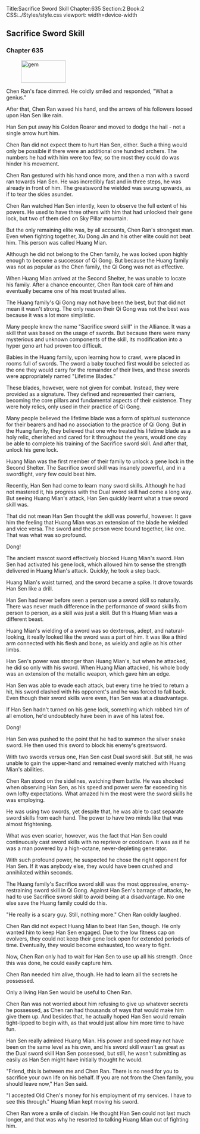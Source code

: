 Title:Sacrifice Sword Skill 
Chapter:635 
Section:2 
Book:2 
CSS:../Styles/style.css 
viewport: width=device-width
  
## Sacrifice Sword Skill
### Chapter 635
  
<figure>
	<img src="../Images/gem.gif" alt="gem" id="gem" width="120" height="60" />
</figure>
  

  
Chen Ran's face dimmed. He coldly smiled and responded, "What a genius."

After that, Chen Ran waved his hand, and the arrows of his followers loosed upon Han Sen like rain.

Han Sen put away his Golden Roarer and moved to dodge the hail - not a single arrow hurt him.

Chen Ran did not expect them to hurt Han Sen, either. Such a thing would only be possible if there were an additional one hundred archers. The numbers he had with him were too few, so the most they could do was hinder his movement.

Chen Ran gestured with his hand once more, and then a man with a sword ran towards Han Sen. He was incredibly fast and in three steps, he was already in front of him. The greatsword he wielded was swung upwards, as if to tear the skies asunder.

Chen Ran watched Han Sen intently, keen to observe the full extent of his powers. He used to have three others with him that had unlocked their gene lock, but two of them died on Sky Pillar mountain.

But the only remaining elite was, by all accounts, Chen Ran's strongest man. Even when fighting together, Xu Dong Jin and his other elite could not beat him. This person was called Huang Mian.

Although he did not belong to the Chen family, he was looked upon highly enough to become a successor of Qi Gong. But because the Huang family was not as popular as the Chen family, the Qi Gong was not as effective.

When Huang Mian arrived at the Second Shelter, he was unable to locate his family. After a chance encounter, Chen Ran took care of him and eventually became one of his most trusted allies.

The Huang family's Qi Gong may not have been the best, but that did not mean it wasn't strong. The only reason their Qi Gong was not the best was because it was a lot more simplistic.

Many people knew the name "Sacrifice sword skill" in the Alliance. It was a skill that was based on the usage of swords. But because there were many mysterious and unknown components of the skill, its modification into a hyper geno art had proven too difficult.

Babies in the Huang family, upon learning how to crawl, were placed in rooms full of swords. The sword a baby touched first would be selected as the one they would carry for the remainder of their lives, and these swords were appropriately named "Lifetime Blades."

These blades, however, were not given for combat. Instead, they were provided as a signature. They defined and represented their carriers, becoming the core pillars and fundamental aspects of their existence. They were holy relics, only used in their practice of Qi Gong.

Many people believed the lifetime blade was a form of spiritual sustenance for their bearers and had no association to the practice of Qi Gong. But in the Huang family, they believed that one who treated his lifetime blade as a holy relic, cherished and cared for it throughout the years, would one day be able to complete his training of the Sacrifice sword skill. And after that, unlock his gene lock.

Huang Mian was the first member of their family to unlock a gene lock in the Second Shelter. The Sacrifice sword skill was insanely powerful, and in a swordfight, very few could beat him.

Recently, Han Sen had come to learn many sword skills. Although he had not mastered it, his progress with the Dual sword skill had come a long way. But seeing Huang Mian's attack, Han Sen quickly learnt what a true sword skill was.

That did not mean Han Sen thought the skill was powerful, however. It gave him the feeling that Huang Mian was an extension of the blade he wielded and vice versa. The sword and the person were bound together, like one. That was what was so profound.

Dong!

The ancient mascot sword effectively blocked Huang Mian's sword. Han Sen had activated his gene lock, which allowed him to sense the strength delivered in Huang Mian's attack. Quickly, he took a step back.

Huang Mian's waist turned, and the sword became a spike. It drove towards Han Sen like a drill.

Han Sen had never before seen a person use a sword skill so naturally. There was never much difference in the performance of sword skills from person to person, as a skill was just a skill. But this Huang Mian was a different beast.

Huang Mian's wielding of a sword was so dexterous, adept, and natural-looking, it really looked like the sword was a part of him. It was like a third arm connected with his flesh and bone, as wieldy and agile as his other limbs.

Han Sen's power was stronger than Huang Mian's, but when he attacked, he did so only with his sword. When Huang Mian attacked, his whole body was an extension of the metallic weapon, which gave him an edge.

Han Sen was able to evade each attack, but every time he tried to return a hit, his sword clashed with his opponent's and he was forced to fall back. Even though their sword skills were even, Han Sen was at a disadvantage.

If Han Sen hadn't turned on his gene lock, something which robbed him of all emotion, he'd undoubtedly have been in awe of his latest foe.

Dong!

Han Sen was pushed to the point that he had to summon the silver snake sword. He then used this sword to block his enemy's greatsword.

With two swords versus one, Han Sen cast Dual sword skill. But still, he was unable to gain the upper-hand and remained evenly matched with Huang Mian's abilities.

Chen Ran stood on the sidelines, watching them battle. He was shocked when observing Han Sen, as his speed and power were far exceeding his own lofty expectations. What amazed him the most were the sword skills he was employing.

He was using two swords, yet despite that, he was able to cast separate sword skills from each hand. The power to have two minds like that was almost frightening.

What was even scarier, however, was the fact that Han Sen could continuously cast sword skills with no reprieve or cooldown. It was as if he was a man powered by a high-octane, never-depleting generator.

With such profound power, he suspected he chose the right opponent for Han Sen. If it was anybody else, they would have been crushed and annihilated within seconds.

The Huang family's Sacrifice sword skill was the most oppressive, enemy-restraining sword skill in Qi Gong. Against Han Sen's barrage of attacks, he had to use Sacrifice sword skill to avoid being at a disadvantage. No one else save the Huang family could do this.

"He really is a scary guy. Still, nothing more." Chen Ran coldly laughed.

Chen Ran did not expect Huang Mian to beat Han Sen, though. He only wanted him to keep Han Sen engaged. Due to the low fitness cap on evolvers, they could not keep their gene lock open for extended periods of time. Eventually, they would become exhausted, too weary to fight.

Now, Chen Ran only had to wait for Han Sen to use up all his strength. Once this was done, he could easily capture him.

Chen Ran needed him alive, though. He had to learn all the secrets he possessed.

Only a living Han Sen would be useful to Chen Ran.

Chen Ran was not worried about him refusing to give up whatever secrets he possessed, as Chen ran had thousands of ways that would make him give them up. And besides that, he actually hoped Han Sen would remain tight-lipped to begin with, as that would just allow him more time to have fun.

Han Sen really admired Huang Mian. His power and speed may not have been on the same level as his own, and his sword skill wasn't as great as the Dual sword skill Han Sen possessed, but still, he wasn't submitting as easily as Han Sen might have initially thought he would.

"Friend, this is between me and Chen Ran. There is no need for you to sacrifice your own life on his behalf. If you are not from the Chen family, you should leave now," Han Sen said.

"I accepted Old Chen's money for his employment of my services. I have to see this through." Huang Mian kept moving his sword.

Chen Ran wore a smile of disdain. He thought Han Sen could not last much longer, and that was why he resorted to talking Huang Mian out of fighting him.